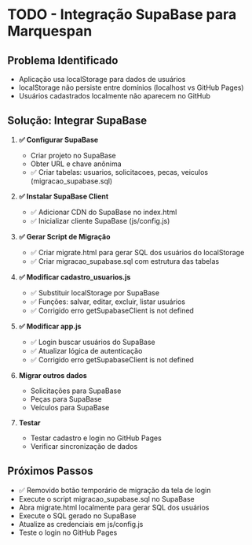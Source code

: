 # TODO - Integração SupaBase para Marquespan

## Problema Identificado
- Aplicação usa localStorage para dados de usuários
- localStorage não persiste entre domínios (localhost vs GitHub Pages)
- Usuários cadastrados localmente não aparecem no GitHub

## Solução: Integrar SupaBase
1. **✅ Configurar SupaBase**
   - Criar projeto no SupaBase
   - Obter URL e chave anônima
   - ✅ Criar tabelas: usuarios, solicitacoes, pecas, veiculos (migracao_supabase.sql)

2. **✅ Instalar SupaBase Client**
   - ✅ Adicionar CDN do SupaBase no index.html
   - ✅ Inicializar cliente SupaBase (js/config.js)

3. **✅ Gerar Script de Migração**
   - ✅ Criar migrate.html para gerar SQL dos usuários do localStorage
   - ✅ Criar migracao_supabase.sql com estrutura das tabelas

4. **✅ Modificar cadastro_usuarios.js**
   - ✅ Substituir localStorage por SupaBase
   - ✅ Funções: salvar, editar, excluir, listar usuários
   - ✅ Corrigido erro getSupabaseClient is not defined

5. **✅ Modificar app.js**
   - ✅ Login buscar usuários do SupaBase
   - ✅ Atualizar lógica de autenticação
   - ✅ Corrigido erro getSupabaseClient is not defined

6. **Migrar outros dados**
   - Solicitações para SupaBase
   - Peças para SupaBase
   - Veículos para SupaBase

7. **Testar**
   - Testar cadastro e login no GitHub Pages
   - Verificar sincronização de dados

## Próximos Passos
- ✅ Removido botão temporário de migração da tela de login
- Execute o script migracao_supabase.sql no SupaBase
- Abra migrate.html localmente para gerar SQL dos usuários
- Execute o SQL gerado no SupaBase
- Atualize as credenciais em js/config.js
- Teste o login no GitHub Pages
